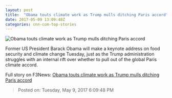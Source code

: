 ```yaml
---
layout: post
title:  "Obama touts climate work as Trump mulls ditching Paris accord"
date: 2017-05-09 13:09:48Z
categories: cnn-com-top-stories
---
```


![Obama touts climate work as Trump mulls ditching Paris accord](http://i2.cdn.cnn.com/cnnnext/dam/assets/170507220110-obama-award-super-tease.jpg)

Former US President Barack Obama will make a keynote address on food security and climate change Tuesday, just as the Trump administration struggles with an internal rift over whether to pull out of the global Paris climate accord.


Full story on F3News: [Obama touts climate work as Trump mulls ditching Paris accord](http://www.f3nws.com/n/TPUCDE)

> Posted on: Tuesday, May 9, 2017 6:09:48 PM
